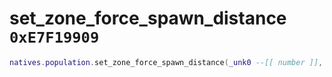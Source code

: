 # set_zone_force_spawn_distance `0xE7F19909`

```lua
natives.population.set_zone_force_spawn_distance(_unk0 --[[ number ]], _unk1 --[[ number ]])
```